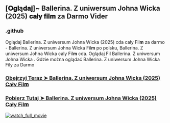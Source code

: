## [𝐎𝐠𝐥ą𝐝𝐚𝐣]~ Ballerina. Z uniwersum Johna Wicka (2025) 𝐜𝐚ł𝐲 𝐟𝐢𝐥𝐦 za Darmo Vider

### .github

Oglądaj Ballerina. Z uniwersum Johna Wicka (2025) cda cały Fil𝐦 za darmo - Ballerina. Z uniwersum Johna Wicka Fil𝐦 po polsku, Ballerina. Z uniwersum Johna Wicka caly Fil𝐦 cda. Oglądaj Fil Ballerina. Z uniwersum Johna Wicka . Gdzie można oglądać Ballerina. Z uniwersum Johna Wicka Fily za Darmo

### [Obejrzyj Teraz ➤ Ballerina. Z uniwersum Johna Wicka (2025) Cały Fil𝐦](https://epicscreen.fun/pl/movie/541671/from-the-world-of-john-wick-ballerina.gto❤️)

### [Pobierz Tutaj ➤ Ballerina. Z uniwersum Johna Wicka (2025) Cały Fil𝐦](https://epicscreen.fun/pl/movie/541671/from-the-world-of-john-wick-ballerina.gto❤️)

<a href="https://epicscreen.fun/pl/movie/541671/from-the-world-of-john-wick-ballerina.gto❤️" rel="nofollow"><img src="https://image.tmdb.org/t/p/w300/mKp4euM5Cv3m2U1Vmby3OGwcD5y.jpg" alt="watch_full_movie" data-canonical-src="https://image.tmdb.org/t/p/w300/mKp4euM5Cv3m2U1Vmby3OGwcD5y.jpg" style="max-width: 100%;"></a>
